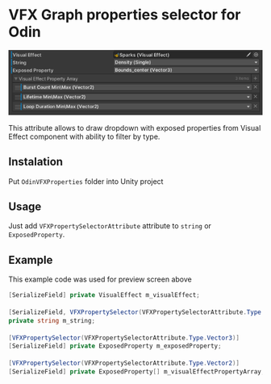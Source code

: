 # VFX Graph properties selector for Odin

![](Images/preview.png)

This attribute allows to draw dropdown with exposed properties from Visual Effect component with ability to filter by type.

## Instalation

Put `OdinVFXProperties` folder into Unity project

## Usage

Just add `VFXPropertySelectorAttribute` attribute to `string` or `ExposedProperty`.

## Example

This example code was used for preview screen above

```cs
[SerializeField] private VisualEffect m_visualEffect;

[SerializeField, VFXPropertySelector(VFXPropertySelectorAttribute.Type.Float)]
private string m_string;

[VFXPropertySelector(VFXPropertySelectorAttribute.Type.Vector3)]
[SerializeField] private ExposedProperty m_exposedProperty;

[VFXPropertySelector(VFXPropertySelectorAttribute.Type.Vector2)]
[SerializeField] private ExposedProperty[] m_visualEffectPropertyArray;
```